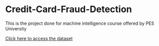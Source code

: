 # Credit-Card-Fraud-Detection
This is the project done for machine intelligence course offered by PES University

<a href="https://drive.google.com/drive/folders/1x0TVie-bqY6txZ1G4Wfzo05Hr2_u6tah?usp=sharing">Click here to access the dataset</a>
